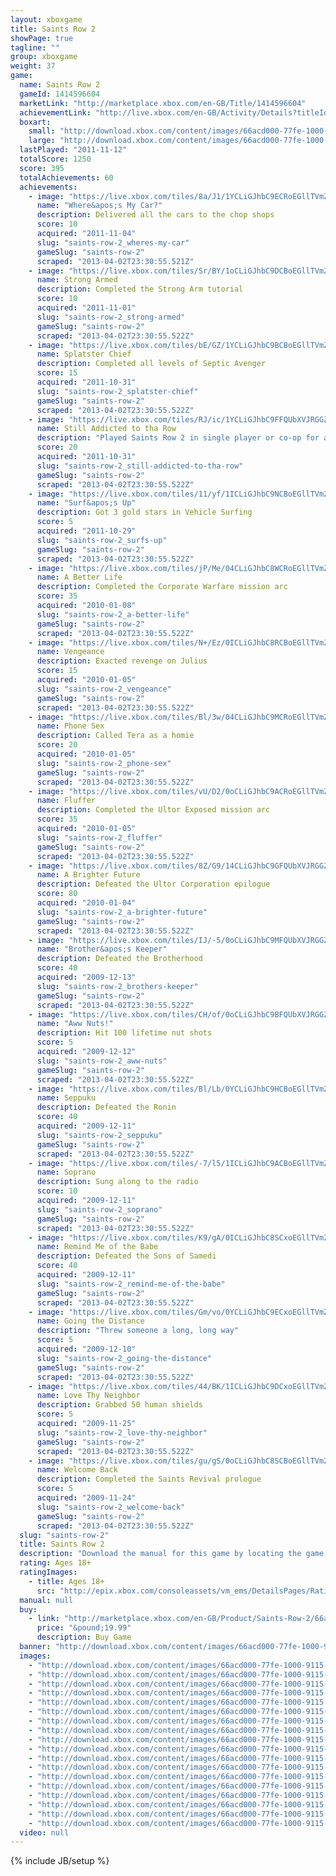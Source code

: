 ```yaml
---
layout: xboxgame
title: Saints Row 2
showPage: true
tagline: ""
group: xboxgame
weight: 37
game: 
  name: Saints Row 2
  gameId: 1414596604
  marketLink: "http://marketplace.xbox.com/en-GB/Title/1414596604"
  achievementLink: "http://live.xbox.com/en-GB/Activity/Details?titleId=1414596604"
  boxart: 
    small: "http://download.xbox.com/content/images/66acd000-77fe-1000-9115-d802545107fc/1033/boxartsm.jpg"
    large: "http://download.xbox.com/content/images/66acd000-77fe-1000-9115-d802545107fc/1033/boxartlg.jpg"
  lastPlayed: "2011-11-12"
  totalScore: 1250
  score: 395
  totalAchievements: 60
  achievements: 
    - image: "https://live.xbox.com/tiles/8a/J1/1YCLiGJhbC9ECRoEGllTVmZjL2FjaC8wLzMwAAAAAOfn5-paou0=.jpg"
      name: "Where&apos;s My Car?"
      description: Delivered all the cars to the chop shops
      score: 10
      acquired: "2011-11-04"
      slug: "saints-row-2_wheres-my-car"
      gameSlug: "saints-row-2"
      scraped: "2013-04-02T23:30:55.521Z"
    - image: "https://live.xbox.com/tiles/Sr/BY/1oCLiGJhbC9DCBoEGllTVmZjL2FjaC8wLzI3AAAAAOfn5-l3sFY=.jpg"
      name: Strong Armed
      description: Completed the Strong Arm tutorial
      score: 10
      acquired: "2011-11-01"
      slug: "saints-row-2_strong-armed"
      gameSlug: "saints-row-2"
      scraped: "2013-04-02T23:30:55.522Z"
    - image: "https://live.xbox.com/tiles/bE/GZ/1YCLiGJhbC9BCBoEGllTVmZjL2FjaC8wLzI1AAAAAOfn5-q2QXA=.jpg"
      name: Splatster Chief
      description: Completed all levels of Septic Avenger
      score: 15
      acquired: "2011-10-31"
      slug: "saints-row-2_splatster-chief"
      gameSlug: "saints-row-2"
      scraped: "2013-04-02T23:30:55.522Z"
    - image: "https://live.xbox.com/tiles/RJ/ic/1YCLiGJhbC9FFQUbXVJRGGZjL2FjaC8wLzEAAAAA5+fn+rOYXw==.jpg"
      name: Still Addicted to tha Row
      description: "Played Saints Row 2 in single player or co-op for a combined 50 hours"
      score: 20
      acquired: "2011-10-31"
      slug: "saints-row-2_still-addicted-to-tha-row"
      gameSlug: "saints-row-2"
      scraped: "2013-04-02T23:30:55.522Z"
    - image: "https://live.xbox.com/tiles/11/yf/1ICLiGJhbC9NCBoEGllTVmZjL2FjaC8wLzI5AAAAAOfn5-uwXMs=.jpg"
      name: "Surf&apos;s Up"
      description: Got 3 gold stars in Vehicle Surfing
      score: 5
      acquired: "2011-10-29"
      slug: "saints-row-2_surfs-up"
      gameSlug: "saints-row-2"
      scraped: "2013-04-02T23:30:55.522Z"
    - image: "https://live.xbox.com/tiles/jP/Me/04CLiGJhbC8WCRoEGllTVmZjL2FjaC8wLzNiAAAAAOfn5-wx85A=.jpg"
      name: A Better Life
      description: Completed the Corporate Warfare mission arc
      score: 35
      acquired: "2010-01-08"
      slug: "saints-row-2_a-better-life"
      gameSlug: "saints-row-2"
      scraped: "2013-04-02T23:30:55.522Z"
    - image: "https://live.xbox.com/tiles/N+/Ez/0ICLiGJhbC8RCBoEGllTVmZjL2FjaC8wLzJlAAAAAOfn5-8c4Ss=.jpg"
      name: Vengeance
      description: Exacted revenge on Julius
      score: 15
      acquired: "2010-01-05"
      slug: "saints-row-2_vengeance"
      gameSlug: "saints-row-2"
      scraped: "2013-04-02T23:30:55.522Z"
    - image: "https://live.xbox.com/tiles/Bl/3w/04CLiGJhbC9MCRoEGllTVmZjL2FjaC8wLzM4AAAAAOfn5-zfXRo=.jpg"
      name: Phone Sex
      description: Called Tera as a homie
      score: 20
      acquired: "2010-01-05"
      slug: "saints-row-2_phone-sex"
      gameSlug: "saints-row-2"
      scraped: "2013-04-02T23:30:55.522Z"
    - image: "https://live.xbox.com/tiles/vU/D2/0oCLiGJhbC9ACRoEGllTVmZjL2FjaC8wLzM0AAAAAOfn5-3ZQKE=.jpg"
      name: Fluffer
      description: Completed the Ultor Exposed mission arc
      score: 35
      acquired: "2010-01-05"
      slug: "saints-row-2_fluffer"
      gameSlug: "saints-row-2"
      scraped: "2013-04-02T23:30:55.522Z"
    - image: "https://live.xbox.com/tiles/8Z/G9/14CLiGJhbC9GFQUbXVJRGGZjL2FjaC8wLzIAAAAA5+fn+JKR6g==.jpg"
      name: A Brighter Future
      description: Defeated the Ultor Corporation epilogue
      score: 80
      acquired: "2010-01-04"
      slug: "saints-row-2_a-brighter-future"
      gameSlug: "saints-row-2"
      scraped: "2013-04-02T23:30:55.522Z"
    - image: "https://live.xbox.com/tiles/IJ/-5/0oCLiGJhbC9MFQUbXVJRGGZjL2FjaC8wLzgAAAAA5+fn-dafOw==.jpg"
      name: "Brother&apos;s Keeper"
      description: Defeated the Brotherhood
      score: 40
      acquired: "2009-12-13"
      slug: "saints-row-2_brothers-keeper"
      gameSlug: "saints-row-2"
      scraped: "2013-04-02T23:30:55.522Z"
    - image: "https://live.xbox.com/tiles/CH/of/0oCLiGJhbC9BFQUbXVJRGGZjL2FjaC8wLzUAAAAA5+fn-TB6Ew==.jpg"
      name: "Aww Nuts!"
      description: Hit 100 lifetime nut shots
      score: 5
      acquired: "2009-12-12"
      slug: "saints-row-2_aww-nuts"
      gameSlug: "saints-row-2"
      scraped: "2013-04-02T23:30:55.522Z"
    - image: "https://live.xbox.com/tiles/Bl/Lb/0YCLiGJhbC9HCBoEGllTVmZjL2FjaC8wLzIzAAAAAOfn5-70Uho=.jpg"
      name: Seppuku
      description: Defeated the Ronin
      score: 40
      acquired: "2009-12-11"
      slug: "saints-row-2_seppuku"
      gameSlug: "saints-row-2"
      scraped: "2013-04-02T23:30:55.522Z"
    - image: "https://live.xbox.com/tiles/-7/l5/1ICLiGJhbC9ACBoEGllTVmZjL2FjaC8wLzI0AAAAAOfn5-tWueM=.jpg"
      name: Soprano
      description: Sung along to the radio
      score: 10
      acquired: "2009-12-11"
      slug: "saints-row-2_soprano"
      gameSlug: "saints-row-2"
      scraped: "2013-04-02T23:30:55.522Z"
    - image: "https://live.xbox.com/tiles/K9/gA/0ICLiGJhbC8SCxoEGllTVmZjL2FjaC8wLzFmAAAAAOfn5-8v2Dc=.jpg"
      name: Remind Me of the Babe
      description: Defeated the Sons of Samedi
      score: 40
      acquired: "2009-12-11"
      slug: "saints-row-2_remind-me-of-the-babe"
      gameSlug: "saints-row-2"
      scraped: "2013-04-02T23:30:55.522Z"
    - image: "https://live.xbox.com/tiles/Gm/vo/0YCLiGJhbC9ECxoEGllTVmZjL2FjaC8wLzEwAAAAAOfn5-7HawY=.jpg"
      name: Going the Distance
      description: "Threw someone a long, long way"
      score: 5
      acquired: "2009-12-10"
      slug: "saints-row-2_going-the-distance"
      gameSlug: "saints-row-2"
      scraped: "2013-04-02T23:30:55.522Z"
    - image: "https://live.xbox.com/tiles/44/BK/1ICLiGJhbC9DCxoEGllTVmZjL2FjaC8wLzE3AAAAAOfn5-tlgP8=.jpg"
      name: Love Thy Neighbor
      description: Grabbed 50 human shields
      score: 5
      acquired: "2009-11-25"
      slug: "saints-row-2_love-thy-neighbor"
      gameSlug: "saints-row-2"
      scraped: "2013-04-02T23:30:55.522Z"
    - image: "https://live.xbox.com/tiles/gu/gS/0oCLiGJhbC8SCBoEGllTVmZjL2FjaC8wLzJmAAAAAOfn5-096J4=.jpg"
      name: Welcome Back
      description: Completed the Saints Revival prologue
      score: 5
      acquired: "2009-11-24"
      slug: "saints-row-2_welcome-back"
      gameSlug: "saints-row-2"
      scraped: "2013-04-02T23:30:55.522Z"
  slug: "saints-row-2"
  title: Saints Row 2
  description: "Download the manual for this game by locating the game on http://marketplace.xbox.com and selecting &ldquo;See Game Manual&quot;. Help the 3rd Streets take back their city in this explosive sequal to the 2006 hit.  Saints Row 2 features unparalleled character creation and customization; a massive open world to explore by land, air or sea; and online co-op play that enables you and a friend play through the entire story of Saints Row 2. There are no refunds for this item. For more information, see www.xbox.com/live/accounts."
  rating: Ages 18+
  ratingImages: 
    - title: Ages 18+
      src: "http://epix.xbox.com/consoleassets/vm_ems/DetailsPages/RatingSystemID/14/default/Values/14005.png"
  manual: null
  buy: 
    - link: "http://marketplace.xbox.com/en-GB/Product/Saints-Row-2/66acd000-77fe-1000-9115-d802545107fc?purchase=1&amp;DownloadType=Game"
      price: "&pound;19.99"
      description: Buy Game
  banner: "http://download.xbox.com/content/images/66acd000-77fe-1000-9115-d802545107fc/1033/banner.png"
  images: 
    - "http://download.xbox.com/content/images/66acd000-77fe-1000-9115-d802545107fc/1033/screenlg1.jpg"
    - "http://download.xbox.com/content/images/66acd000-77fe-1000-9115-d802545107fc/1033/screenlg2.jpg"
    - "http://download.xbox.com/content/images/66acd000-77fe-1000-9115-d802545107fc/1033/screenlg3.jpg"
    - "http://download.xbox.com/content/images/66acd000-77fe-1000-9115-d802545107fc/1033/screenlg4.jpg"
    - "http://download.xbox.com/content/images/66acd000-77fe-1000-9115-d802545107fc/1033/screenlg5.jpg"
    - "http://download.xbox.com/content/images/66acd000-77fe-1000-9115-d802545107fc/1033/screenlg6.jpg"
    - "http://download.xbox.com/content/images/66acd000-77fe-1000-9115-d802545107fc/1033/screenlg7.jpg"
    - "http://download.xbox.com/content/images/66acd000-77fe-1000-9115-d802545107fc/1033/screenlg8.jpg"
    - "http://download.xbox.com/content/images/66acd000-77fe-1000-9115-d802545107fc/1033/screenlg9.jpg"
    - "http://download.xbox.com/content/images/66acd000-77fe-1000-9115-d802545107fc/1033/screenlg10.jpg"
    - "http://download.xbox.com/content/images/66acd000-77fe-1000-9115-d802545107fc/1033/screenlg11.jpg"
    - "http://download.xbox.com/content/images/66acd000-77fe-1000-9115-d802545107fc/1033/screenlg12.jpg"
    - "http://download.xbox.com/content/images/66acd000-77fe-1000-9115-d802545107fc/1033/screenlg13.jpg"
    - "http://download.xbox.com/content/images/66acd000-77fe-1000-9115-d802545107fc/1033/screenlg14.jpg"
    - "http://download.xbox.com/content/images/66acd000-77fe-1000-9115-d802545107fc/1033/screenlg15.jpg"
    - "http://download.xbox.com/content/images/66acd000-77fe-1000-9115-d802545107fc/1033/screenlg16.jpg"
    - "http://download.xbox.com/content/images/66acd000-77fe-1000-9115-d802545107fc/1033/screenlg17.jpg"
    - "http://download.xbox.com/content/images/66acd000-77fe-1000-9115-d802545107fc/1033/screenlg18.jpg"
  video: null
---
```

{% include JB/setup %}
